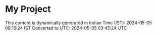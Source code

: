 # My Project

This content is dynamically generated in Indian Time (IST): 2024-05-05 09:15:24 IST
Converted to UTC: 2024-05-05 03:45:24 UTC
